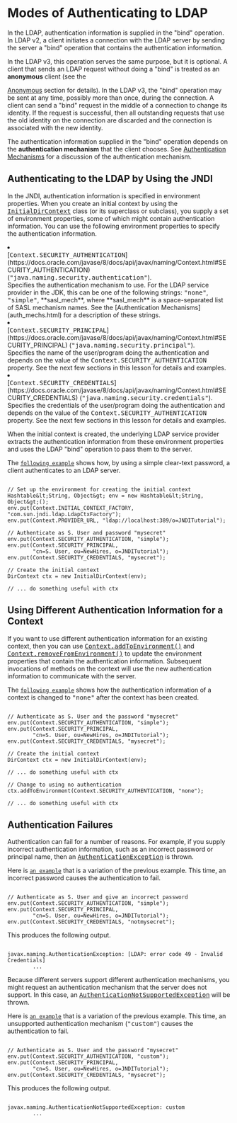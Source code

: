 
# Modes of Authenticating to LDAP

In the LDAP, authentication information is supplied in the "bind" operation. In LDAP v2, a client initiates a connection with the LDAP server by sending the server a "bind" operation that contains the authentication information.

In the LDAP v3, this operation serves the same purpose, but it is optional. A client that sends an LDAP request without doing a "bind" is treated as an **anonymous** client (see the 

[Anonymous](anonymous.html) section for details). In the LDAP v3, the "bind" operation may be sent at any time, possibly more than once, during the connection. A client can send a "bind" request in the middle of a connection to change its identity. If the request is successful, then all outstanding requests that use the old identity on the connection are discarded and the connection is associated with the new identity.

The authentication information supplied in the "bind" operation depends on the **authentication mechanism** that the client chooses. See 
[Authentication Mechanisms](auth_mechs.html) for a discussion of the authentication mechanism.

## Authenticating to the LDAP by Using the JNDI

In the JNDI, authentication information is specified in environment properties. When you create an initial context by using the 
[<tt>InitialDirContext</tt>](https://docs.oracle.com/javase/8/docs/api/javax/naming/directory/InitialDirContext.html) class (or its superclass or subclass), you supply a set of environment properties, some of which might contain authentication information. You can use the following environment properties to specify the authentication information.

<li><br />
[<tt>Context.SECURITY_AUTHENTICATION</tt>](https://docs.oracle.com/javase/8/docs/api/javax/naming/Context.html#SECURITY_AUTHENTICATION) (<tt>"java.naming.security.authentication"</tt>).<br />
Specifies the authentication mechanism to use. For the LDAP service provider in the JDK, this can be one of the following strings: <tt>"none"</tt>, <tt>"simple"</tt>, **sasl_mech**, where **sasl_mech** is a space-separated list of SASL mechanism names. See the 
[Authentication Mechanisms](auth_mechs.html) for a description of these strings.</li>
<li><br />
[<tt>Context.SECURITY_PRINCIPAL</tt>](https://docs.oracle.com/javase/8/docs/api/javax/naming/Context.html#SECURITY_PRINCIPAL) (<tt>"java.naming.security.principal"</tt>).<br />
Specifies the name of the user/program doing the authentication and depends on the value of the <tt>Context.SECURITY_AUTHENTICATION</tt> property. See the next few sections in this lesson for details and examples.</li>
<li><br />
[<tt>Context.SECURITY_CREDENTIALS</tt>](https://docs.oracle.com/javase/8/docs/api/javax/naming/Context.html#SECURITY_CREDENTIALS) (<tt>"java.naming.security.credentials"</tt>).<br />
Specifies the credentials of the user/program doing the authentication and depends on the value of the <tt>Context.SECURITY_AUTHENTICATION</tt> property. See the next few sections in this lesson for details and examples.</li>

When the initial context is created, the underlying LDAP service provider extracts the authentication information from these environment properties and uses the LDAP "bind" operation to pass them to the server.

<a name="SIMPLE" id="SIMPLE"></a> The 
[`following example`](examples/Simple.java) shows how, by using a simple clear-text password, a client authenticates to an LDAP server.

```

// Set up the environment for creating the initial context
Hashtable&lt;String, Object&gt; env = new Hashtable&lt;String, Object&gt;();
env.put(Context.INITIAL_CONTEXT_FACTORY, "com.sun.jndi.ldap.LdapCtxFactory");
env.put(Context.PROVIDER_URL, "ldap://localhost:389/o=JNDITutorial");

// Authenticate as S. User and password "mysecret"
env.put(Context.SECURITY_AUTHENTICATION, "simple");
env.put(Context.SECURITY_PRINCIPAL, 
        "cn=S. User, ou=NewHires, o=JNDITutorial");
env.put(Context.SECURITY_CREDENTIALS, "mysecret");

// Create the initial context
DirContext ctx = new InitialDirContext(env);

// ... do something useful with ctx

```

## Using Different Authentication Information for a Context

If you want to use different authentication information for an existing context, then you can use 
[<tt>Context.addToEnvironment()</tt>](https://docs.oracle.com/javase/8/docs/api/javax/naming/Context.html#addToEnvironment-java.lang.String-java.lang.Object-) and 
[<tt>Context.removeFromEnvironment()</tt>](https://docs.oracle.com/javase/8/docs/api/javax/naming/Context.html#removeFromEnvironment-java.lang.String-) to update the environment properties that contain the authentication information. Subsequent invocations of methods on the context will use the new authentication information to communicate with the server.

The 
[`following example`](examples/UseDiff.java) shows how the authentication information of a context is changed to <tt>"none"</tt> after the context has been created.

```

// Authenticate as S. User and the password "mysecret"
env.put(Context.SECURITY_AUTHENTICATION, "simple");
env.put(Context.SECURITY_PRINCIPAL, 
        "cn=S. User, ou=NewHires, o=JNDITutorial");
env.put(Context.SECURITY_CREDENTIALS, "mysecret");

// Create the initial context
DirContext ctx = new InitialDirContext(env);

// ... do something useful with ctx

// Change to using no authentication
ctx.addToEnvironment(Context.SECURITY_AUTHENTICATION, "none");

// ... do something useful with ctx

```

## Authentication Failures

Authentication can fail for a number of reasons. For example, if you supply incorrect authentication information, such as an incorrect password or principal name, then an 
[<tt>AuthenticationException</tt>](https://docs.oracle.com/javase/8/docs/api/javax/naming/AuthenticationException.html) is thrown.

Here is 
[`an example`](examples/BadPasswd.java) that is a variation of the previous example. This time, an incorrect password causes the authentication to fail.

```

// Authenticate as S. User and give an incorrect password
env.put(Context.SECURITY_AUTHENTICATION, "simple");
env.put(Context.SECURITY_PRINCIPAL, 
        "cn=S. User, ou=NewHires, o=JNDITutorial");
env.put(Context.SECURITY_CREDENTIALS, "notmysecret");

```

This produces the following output.

```

javax.naming.AuthenticationException: [LDAP: error code 49 - Invalid Credentials]
        ...

```

Because different servers support different authentication mechanisms, you might request an authentication mechanism that the server does not support. In this case, an 
[<tt>AuthenticationNotSupportedException</tt>](https://docs.oracle.com/javase/8/docs/api/javax/naming/AuthenticationNotSupportedException.html) will be thrown.

Here is 
[`an example`](examples/BadAuth.java) that is a variation of the previous example. This time, an unsupported authentication mechanism (<tt>"custom"</tt>) causes the authentication to fail.

```

// Authenticate as S. User and the password "mysecret"
env.put(Context.SECURITY_AUTHENTICATION, "custom");
env.put(Context.SECURITY_PRINCIPAL, 
        "cn=S. User, ou=NewHires, o=JNDITutorial");
env.put(Context.SECURITY_CREDENTIALS, "mysecret");

```

This produces the following output.

```

javax.naming.AuthenticationNotSupportedException: custom
        ...

```
